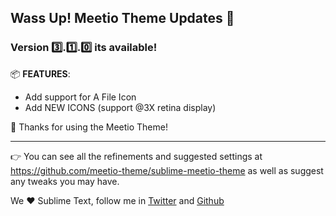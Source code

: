 ## Wass Up! Meetio Theme Updates 🎁

### Version 3️⃣.1️⃣.0️⃣ its available!

📦 **FEATURES**:

* Add support for A File Icon
* Add NEW ICONS (support @3X retina display)


👏 Thanks for using the Meetio Theme!

---

👉 You can see all the refinements and suggested settings at https://github.com/meetio-theme/sublime-meetio-theme
as well as suggest any tweaks you may have.

We ♥️ Sublime Text, follow me in [Twitter](https://twitter.com/mauroreisviera) and
[Github](https://github.com/mauroreisvieira/)
